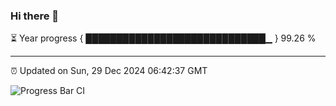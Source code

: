 ### Hi there 👋

⏳ Year progress { █████████████████████████████▁ } 99.26 %

---

⏰ Updated on Sun, 29 Dec 2024 06:42:37 GMT

![Progress Bar CI](https://github.com/IshwaranRudhara/GIT-ACTION/workflows/Progress%20Bar%20CI/badge.svg)
